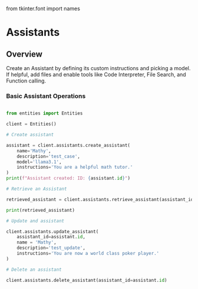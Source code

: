 from tkinter.font import names

# Assistants

## Overview

Create an Assistant by defining its custom instructions and picking a model. If helpful, add files and enable tools like Code Interpreter, File Search, and Function calling.

### Basic Assistant Operations 

```python

from entities import Entities

client = Entities()

# Create assistant

assistant = client.assistants.create_assistant(
    name='Mathy',
    description='test_case',
    model='llama3.1',
    instructions='You are a helpful math tutor.'
)
print(f"Assistant created: ID: {assistant.id}")

# Retrieve an Assistant

retrieved_assistant = client.assistants.retrieve_assistant(assistant_id=assistant.id)

print(retrieved_assistant)

# Update and assistant

client.assistants.update_assistant(
    assistant_id=assistant.id,
    name = 'Mathy',
    description='test_update',
    instructions='You are now a world class poker player.'
)

# Delete an assistant 

client.assistants.delete_assistant(assistant_id=assistant.id)   

```